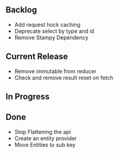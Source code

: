 ## Backlog

- Add request hock caching
- Deprecate select by type and id
- Remove Stampy Dependency

## Current Release

- Remove immutable from reducer
- Check and remove result reset on fetch

## In Progress


## Done

- Stop Flattening the api
- Create an entity provider
- Move Entities to sub key
